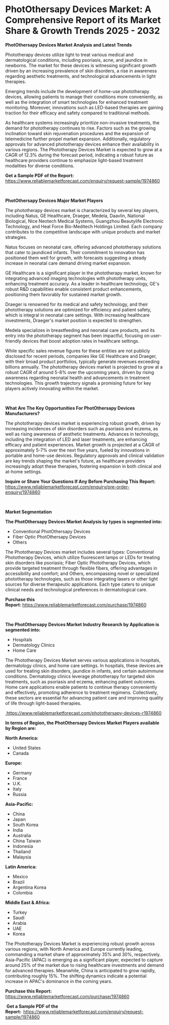 <p><h1>PhotOthersapy Devices Market: A Comprehensive Report of its Market Share & Growth Trends 2025 - 2032</h1></p><p><strong>PhotOthersapy Devices Market Analysis and Latest Trends</strong></p>
<p><p>Phototherapy devices utilize light to treat various medical and dermatological conditions, including psoriasis, acne, and jaundice in newborns. The market for these devices is witnessing significant growth driven by an increasing prevalence of skin disorders, a rise in awareness regarding aesthetic treatments, and technological advancements in light therapies. </p><p>Emerging trends include the development of home-use phototherapy devices, allowing patients to manage their conditions more conveniently, as well as the integration of smart technologies for enhanced treatment monitoring. Moreover, innovations such as LED-based therapies are gaining traction for their efficacy and safety compared to traditional methods. </p><p>As healthcare systems increasingly prioritize non-invasive treatments, the demand for phototherapy continues to rise. Factors such as the growing inclination toward skin rejuvenation procedures and the expansion of telemedicine further propel market expansion. Additionally, regulatory approvals for advanced phototherapy devices enhance their availability in various regions. The Phototherapy Devices Market is expected to grow at a CAGR of 12.3% during the forecast period, indicating a robust future as healthcare providers continue to emphasize light-based treatment modalities for diverse conditions.</p></p>
<p><strong>Get a Sample PDF of the Report:&nbsp;</strong> <a href="https://www.reliablemarketforecast.com/enquiry/request-sample/1974860?utm_campaign=3448&utm_medium=2&utm_source=Github&utm_content=ia&utm_term=16042025&utm_id=photothersapy-devices">https://www.reliablemarketforecast.com/enquiry/request-sample/1974860</a></p>
<p>&nbsp;</p>
<p><strong>PhotOthersapy Devices Major Market Players</strong></p>
<p><p>The phototherapy devices market is characterized by several key players, including Natus, GE Healthcare, Draeger, Medela, Daavlin, National Biological, Nice Neotech Medical Systems, Guangzhou Beautylife Electronic Technology, and Heal Force Bio-Meditech Holdings Limited. Each company contributes to the competitive landscape with unique products and market strategies.</p><p>Natus focuses on neonatal care, offering advanced phototherapy solutions that cater to jaundiced infants. Their commitment to innovation has positioned them well for growth, with forecasts suggesting a steady increase in neonatal care demand driving market expansion.</p><p>GE Healthcare is a significant player in the phototherapy market, known for integrating advanced imaging technologies with phototherapy units, enhancing treatment accuracy. As a leader in healthcare technology, GE's robust R&D capabilities enable consistent product enhancements, positioning them favorably for sustained market growth.</p><p>Draeger is renowned for its medical and safety technology, and their phototherapy solutions are optimized for efficiency and patient safety, which is integral in neonatal care settings. With increasing healthcare investments, Draeger's market position is expected to strengthen.</p><p>Medela specializes in breastfeeding and neonatal care products, and its entry into the phototherapy segment has been impactful, focusing on user-friendly devices that boost adoption rates in healthcare settings.</p><p>While specific sales revenue figures for these entities are not publicly disclosed for recent periods, companies like GE Healthcare and Draeger, with their broad product portfolios, typically generate revenues exceeding billions annually. The phototherapy devices market is projected to grow at a robust CAGR of around 5-8% over the upcoming years, driven by rising awareness regarding neonatal health and advancements in treatment technologies. This growth trajectory signals a promising future for key players actively innovating within the market.</p></p>
<p>&nbsp;</p>
<p><strong>What Are The Key Opportunities For PhotOthersapy Devices Manufacturers?</strong></p>
<p><p>The phototherapy devices market is experiencing robust growth, driven by increasing incidences of skin disorders such as psoriasis and eczema, as well as rising awareness of aesthetic treatments. Advances in technology, including the integration of LED and laser treatments, are enhancing efficacy and patient experiences. Market growth is projected at a CAGR of approximately 5-7% over the next five years, fueled by innovations in portable and home-use devices. Regulatory approvals and clinical validation are key trends shaping the market's future, as healthcare providers increasingly adopt these therapies, fostering expansion in both clinical and at-home settings.</p></p>
<p><strong>Inquire or Share Your Questions If Any Before Purchasing This Report:</strong> <a href="https://www.reliablemarketforecast.com/enquiry/pre-order-enquiry/1974860?utm_campaign=3448&utm_medium=2&utm_source=Github&utm_content=ia&utm_term=16042025&utm_id=photothersapy-devices">https://www.reliablemarketforecast.com/enquiry/pre-order-enquiry/1974860</a></p>
<p>&nbsp;</p>
<p><strong>Market Segmentation</strong></p>
<p><strong>The PhotOthersapy Devices Market Analysis by types is segmented into:</strong></p>
<p><ul><li>Conventional PhotOthersapy Devices</li><li>Fiber Optic PhotOthersapy Devices</li><li>Others</li></ul></p>
<p><p>The Phototherapy Devices market includes several types: Conventional Phototherapy Devices, which utilize fluorescent lamps or LEDs for treating skin disorders like psoriasis; Fiber Optic Phototherapy Devices, which provide targeted treatment through flexible fibers, offering advantages in accessibility and comfort; and Others, encompassing novel or specialized phototherapy technologies, such as those integrating lasers or other light sources for diverse therapeutic applications. Each type caters to unique clinical needs and technological preferences in dermatological care.</p></p>
<p><strong>Purchase this Report:&nbsp;</strong><a href="https://www.reliablemarketforecast.com/purchase/1974860?utm_campaign=3448&utm_medium=2&utm_source=Github&utm_content=ia&utm_term=16042025&utm_id=photothersapy-devices">https://www.reliablemarketforecast.com/purchase/1974860</a></p>
<p>&nbsp;</p>
<p><strong>The PhotOthersapy Devices Market Industry Research by Application is segmented into:</strong></p>
<p><ul><li>Hospitals</li><li>Dermatology Clinics</li><li>Home Care</li></ul></p>
<p><p>The Phototherapy Devices Market serves various applications in hospitals, dermatology clinics, and home care settings. In hospitals, these devices are used for treating skin disorders, jaundice in infants, and certain autoimmune conditions. Dermatology clinics leverage phototherapy for targeted skin treatments, such as psoriasis and eczema, enhancing patient outcomes. Home care applications enable patients to continue therapy conveniently and effectively, promoting adherence to treatment regimens. Collectively, these sectors are essential for advancing patient care and improving quality of life through light-based therapies.</p></p>
<p><a href="https://www.reliablemarketforecast.com/photothersapy-devices-r1974860?utm_campaign=3448&utm_medium=2&utm_source=Github&utm_content=ia&utm_term=16042025&utm_id=photothersapy-devices">&nbsp;https://www.reliablemarketforecast.com/photothersapy-devices-r1974860</a></p>
<p><strong>In terms of Region, the PhotOthersapy Devices Market Players available by Region are:</strong></p>
<p>
    <p> <strong> North America: </strong>
        <ul>
            <li>United States</li>
            <li>Canada</li>
        </ul>
        </p> 
    <p> <strong> Europe: </strong>
        <ul>
            <li>Germany</li>
            <li>France</li>
            <li>U.K.</li>
            <li>Italy</li>
            <li>Russia</li>
        </ul>
        </p> 
    <p> <strong> Asia-Pacific: </strong>
        <ul>
            <li>China</li>
            <li>Japan</li>
            <li>South Korea</li>
            <li>India</li>
            <li>Australia</li>
            <li>China Taiwan</li>
            <li>Indonesia</li>
            <li>Thailand</li>
            <li>Malaysia</li>
        </ul>
        </p> 
    <p> <strong> Latin America: </strong>
        <ul>
            <li>Mexico</li>
            <li>Brazil</li>
            <li>Argentina Korea</li>
            <li>Colombia</li>
        </ul>
        </p> 
    <p> <strong> Middle East & Africa: </strong>
        <ul>
            <li>Turkey</li>
            <li>Saudi</li>
            <li>Arabia</li>
            <li>UAE</li>
            <li>Korea</li>
        </ul>
    </p>
    </p>
<p><p>The Phototherapy Devices Market is experiencing robust growth across various regions, with North America and Europe currently leading, commanding a market share of approximately 35% and 30%, respectively. Asia-Pacific (APAC) is emerging as a significant player, expected to capture around 25% of the market due to rising healthcare investments and demand for advanced therapies. Meanwhile, China is anticipated to grow rapidly, contributing roughly 15%. The shifting dynamics indicate a potential increase in APAC's dominance in the coming years.</p></p>
<p><strong>Purchase this Report: </strong><a href="https://www.reliablemarketforecast.com/purchase/1974860?utm_campaign=3448&utm_medium=2&utm_source=Github&utm_content=ia&utm_term=16042025&utm_id=photothersapy-devices">https://www.reliablemarketforecast.com/purchase/1974860</a></p>
<p>&nbsp;<strong>Get a Sample PDF of the Report:&nbsp;&nbsp;</strong><a href="https://www.reliablemarketforecast.com/enquiry/request-sample/1974860?utm_campaign=3448&utm_medium=2&utm_source=Github&utm_content=ia&utm_term=16042025&utm_id=photothersapy-devices">https://www.reliablemarketforecast.com/enquiry/request-sample/1974860</a></p>
<p><strong></strong></p>
<p><p></p><p></p><p></p></p>